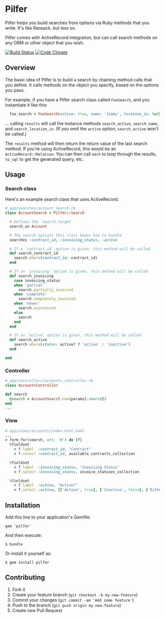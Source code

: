 # Pilfer

Pilfer helps you build searches from options via Ruby methods that you write. It's like Ransack, but less so.

Pilfer comes with ActiveRecord integration, but can call search methods on any ORM or other object that you wish.

[![Build Status](https://secure.travis-ci.org/nathanl/pilfer.png?branch=master)](http://travis-ci.org/nathanl/pilfer)
[![Code Climate](https://codeclimate.com/github/nathanl/pilfer.png)](https://codeclimate.com/github/nathanl/pilfer)

## Overview

The basic idea of Pilfer is to build a search by chaining method calls that you define. It calls methods on the object you specify, based on the options you pass.

For example, if you have a Pilfer search class called `FooSearch`, and you instantiate it like this:

```ruby
  foo_search = FooSearch(active: true, name: 'Jimmy', location_in: %w[NY LA]) # or params[:search]
```

... calling `results` will call the instance methods `search_active`, `search_name`, and `search_location_in`. (If you omit the `active` option, `search_active` won't be called.)

The `results` method will then return the return value of the last search method. If you're using ActiveRecord, this would be an `ActiveRecord::Relation`. You can then call `each` to loop through the results, `to_sql` to get the generated query, etc.

## Usage

### Search class

Here's an example search class that uses ActiveRecord.

```ruby
# app/searches/account_search.rb
class AccountSearch < Pilfer::Search

  # Defines the `search_target`
  search_on Account

  # The search options this class knows how to handle
  searches :contract_id, :invoicing_status, :active

  # If a `contract_id` option is given, this method will be called
  def search_contract_id
    search.where(contract_id: contract_id)
  end

  # If an `invoicing` option is given, this method will be called
  def search_invoicing
    case invoicing_status
    when 'partial'
      search.partially_invoiced
    when 'complete'
      search.completely_invoiced
    when 'never'
      search.uninvoiced
    else
      search
    end
  end

  # If an `active` option is given, this method will be called
  def search_active
    search.where(status: active? ? 'active' : 'inactive')
  end

end
```

### Controller

```ruby
# app/controllers/accounts_controller.rb
class AccountsController

def search
  @search = AccountSearch.new(params[:search])
end
...
```

### View
```ruby
# app/views/accounts/index.html.haml
...
= form_for(search, url: '#') do |f|
  %fieldset
    = f.label  :contract_id, "Contract"
    = f.select :contract_id, available_contracts_collection

  %fieldset
    = f.label  :invoicing_status, "Invoicing Status"
    = f.select :invoicing_status, invoice_statuses_collection

  %fieldset
    = f.label  :active, "Active?"
    = f.select :active, [['Active', true], ['Inactive', false], ['Either', nil]]
```

## Installation

Add this line to your application's Gemfile:

    gem 'pilfer'

And then execute:

    $ bundle

Or install it yourself as:

    $ gem install pilfer

## Contributing

1. Fork it
2. Create your feature branch (`git checkout -b my-new-feature`)
3. Commit your changes (`git commit -am 'Add some feature'`)
4. Push to the branch (`git push origin my-new-feature`)
5. Create new Pull Request
